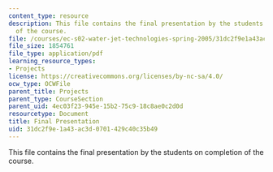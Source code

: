```yaml
---
content_type: resource
description: This file contains the final presentation by the students on completion
  of the course.
file: /courses/ec-s02-water-jet-technologies-spring-2005/31dc2f9e1a43ac3d0701429c40c35b49_MITEC_S02S05_final_pres.pdf
file_size: 1854761
file_type: application/pdf
learning_resource_types:
- Projects
license: https://creativecommons.org/licenses/by-nc-sa/4.0/
ocw_type: OCWFile
parent_title: Projects
parent_type: CourseSection
parent_uid: 4ec03f23-945e-15b2-75c9-18c8ae0c2d0d
resourcetype: Document
title: Final Presentation
uid: 31dc2f9e-1a43-ac3d-0701-429c40c35b49
---
```

This file contains the final presentation by the students on completion of the course.